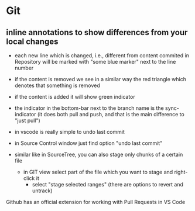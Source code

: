 # Git
## inline annotations to show differences from your local changes
- each new line which is changed, i.e., different from content commited in Repository will be marked with "some blue marker" next to the line number
- if the content is removed we see in a similar way the red triangle which denotes that something is removed
- if the content is added it will show green indicator
- the indicator in the bottom-bar next to the branch name is the sync-indicator (it does both pull and push, and that is the main difference to "just pull")
- in vscode is really simple to undo last commit
- in Source Control window just find option "undo last commit"

- similar like in SourceTree, you can also stage only chunks of a certain file
  - in GIT view select part of the file which you want to stage and right-click it
    - select "stage selected ranges" (there are options to revert and untrack)

Github has an official extension for working with Pull Requests in VS Code
